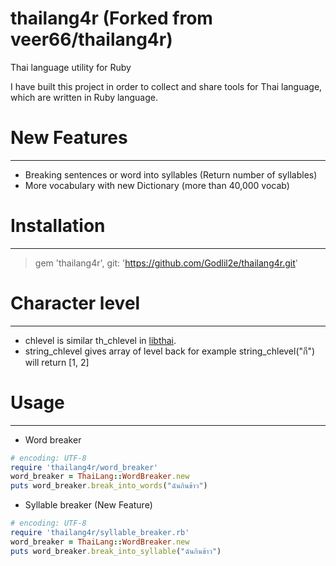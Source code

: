 thailang4r (Forked from veer66/thailang4r)
==========
Thai language utility for Ruby

I have built this project in order to collect and share tools for Thai language, which are written in Ruby language. 

# New Features
---------------
* Breaking sentences or word into syllables (Return number of syllables)
* More vocabulary with new Dictionary (more than 40,000 vocab)

# Installation
------------
> gem 'thailang4r', git: 'https://github.com/Godlil2e/thailang4r.git'

# Character level
---------------
* chlevel is similar th_chlevel in [libthai](http://linux.thai.net/projects/libthai).
* string_chlevel gives array of level back for example string_chlevel("กี") will return [1, 2]

# Usage
------------
* Word breaker
```ruby
# encoding: UTF-8
require 'thailang4r/word_breaker'
word_breaker = ThaiLang::WordBreaker.new
puts word_breaker.break_into_words("ฉันกินข้าว")
```
* Syllable breaker (New Feature)
```ruby
# encoding: UTF-8
require 'thailang4r/syllable_breaker.rb'
word_breaker = ThaiLang::WordBreaker.new
puts word_breaker.break_into_syllable("ฉันกินข้าว")
```
